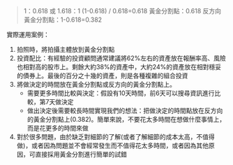 > 1：0.618 或 1.618：1
> (1-0.618) / 0.618=0.618
> 黃金分割點：0.618
> 反方向黃金分割點：1-0.618=0.382

實際運用案例：
1. 拍照時，將拍攝主體放到黃金分割點
2. 投資配比：有經驗的投資顧問通常建議將62%左右的資產放在報酬率高、風險也相對高的股市上。剩餘大約38%的資產中，大約24%的資產放在相對穩妥的債券上。最後的百分之十幾的資產，則是各種複雜的組合投資
3. 將做決定的時間放在黃金分割點或反方向的黃金分割點上。
	- 需要更多時間比較與決定：假設有10天時間，前6天可以搜尋資訊進行比較，第7天做決定
	- 做出決定後需要較長時間實現我們的想法：把做決定的時間點放在反方向的黃金分割點上(0.382)。簡單來說，不要花太多時間在想做什麼事情上，而是花更多的時間來做
4. 對於很多問題，由於缺乏對細節的了解(或者了解細節的成本太高，不值得做)，或者因為問題並不會經常發生而不值得花太多時間，或者因為其他原因，可直接採用黃金分割進行簡單的試錯
